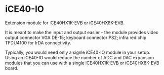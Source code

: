 # iCE40-IO

Extension module for iCE40HX1K-EVB or iCE40HX8K-EVB.

It is meant to make the input and output easier - the module provides video output connector VGA DE-15; 
keyboard connector PS2; infra red chip TFDU4100 for IrDA connectivity.

Typically, you would need only a signle iCE40-IO module in your setup. Using an iCE40-IO would reduce
the number of ADC and DAC expansion modules that you can use with a single iCE40HX1K-EVB or iCE40HX8K-EVB board.
